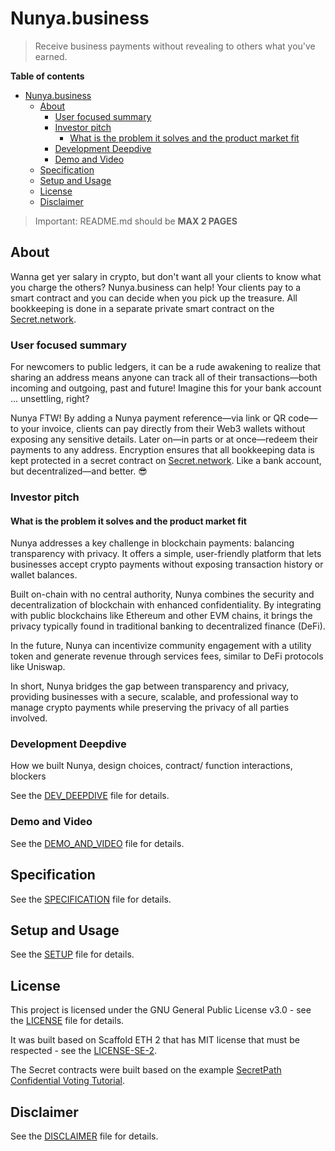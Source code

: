 
Nunya.business
==============

> Receive business payments without revealing to others what you've earned.

**Table of contents**

- [Nunya.business](#nunyabusiness)
  - [About ](#about-)
    - [User focused summary ](#user-focused-summary-)
    - [Investor pitch ](#investor-pitch-)
      - [What is the problem it solves and the product market fit](#what-is-the-problem-it-solves-and-the-product-market-fit)
    - [Development Deepdive ](#development-deepdive-)
    - [Demo and Video ](#demo-and-video-)
  - [Specification ](#specification-)
  - [Setup and Usage ](#setup-and-usage-)
  - [License ](#license-)
  - [Disclaimer ](#disclaimer-)

> Important: README.md should be **MAX 2 PAGES**

## About <a id="about"></a>

Wanna get yer salary in crypto, but don't want all your clients to know what you charge the others? Nunya.business can help! Your clients pay to a smart contract and you can decide when you pick up the treasure. All bookkeeping is done in a separate private smart contract on the [Secret.network](https://scrt.network/).

### User focused summary <a id="user-focused-summary"></a>

For newcomers to public ledgers, it can be a rude awakening to realize that sharing an address means anyone can track all of their transactions—both incoming and outgoing, past and future! Imagine this for your bank account ... unsettling, right? 

Nunya FTW! By adding a Nunya payment reference—via link or QR code—to your invoice, clients can pay directly from their Web3 wallets without exposing any sensitive details. Later on—in parts or at once—redeem their payments to any address. Encryption ensures that all bookkeeping data is kept protected in a secret contract on [Secret.network](https://scrt.network/). Like a bank account, but decentralized—and better. 😎

### Investor pitch <a id="investor-pitch"></a>

#### What is the problem it solves and the product market fit


Nunya addresses a key challenge in blockchain payments: balancing transparency with privacy. It offers a simple, user-friendly platform that lets businesses accept crypto payments without exposing transaction history or wallet balances.

Built on-chain with no central authority, Nunya combines the security and decentralization of blockchain with enhanced confidentiality. By integrating with public blockchains like Ethereum and other EVM chains, it brings the privacy typically found in traditional banking to decentralized finance (DeFi).

In the future, Nunya can incentivize community engagement with a utility token and generate revenue through services  fees, similar to DeFi protocols like Uniswap.

In short, Nunya bridges the gap between transparency and privacy, providing businesses with a secure, scalable, and professional way to manage crypto payments while preserving the privacy of all parties involved.

### Development Deepdive <a id="development-deepdive"></a>

How we built Nunya, design choices, contract/ function interactions, blockers

See the [DEV_DEEPDIVE](./DEV_DEEPDIVE.md) file for details.

### Demo and Video <a id="demo-video"></a>

See the [DEMO_AND_VIDEO](./_DEMO_AND_VIDEO.md) file for details.

## Specification <a id="specification"></a>

See the [SPECIFICATION](./_SPECIFICATION.md) file for details.

## Setup and Usage <a id="setup"></a>

See the [SETUP](./_SETUP.md) file for details.

## License <a id="license"></a>

This project is licensed under the GNU General Public License v3.0 - see the [LICENSE](./LICENSE) file for details.

It was built based on Scaffold ETH 2 that has MIT license that must be respected - see the [LICENSE-SE-2](./LICENSE-SE-2).

The Secret contracts were built based on the example [SecretPath Confidential Voting Tutorial](https://github.com/SecretFoundation/Secretpath-tutorials/tree/master/secretpath-voting). 

## Disclaimer <a id="disclaimer"></a>

See the [DISCLAIMER](./_DISCLAIMER.md) file for details.

